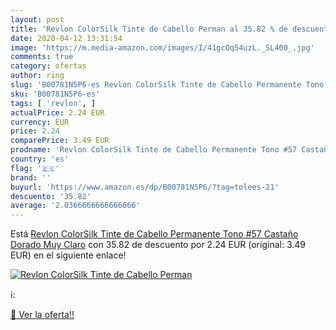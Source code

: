 ```yaml
---
layout: post
title: 'Revlon ColorSilk Tinte de Cabello Perman al 35.82 % de descuento'
date: 2020-04-12 13:31:54
image: 'https://m.media-amazon.com/images/I/41gcOq54uzL._SL400_.jpg'
comments: true
category: ofertas
author: ring
slug: 'B00781N5P6-es Revlon ColorSilk Tinte de Cabello Permanente Tono #57...'
sku: 'B00781N5P6-es'
tags: [ 'revlon', ]
actualPrice: 2.24 EUR
currency: EUR
price: 2.24
comparePrice: 3.49 EUR
prodname: 'Revlon ColorSilk Tinte de Cabello Permanente Tono #57 Castaño Dorado Muy Claro'
country: 'es'
flag: '🇪🇸'
brand: ''
buyurl: 'https://www.amazon.es/dp/B00781N5P6/?tag=tolees-21'
descuento: '35.82'
average: '2.0366666666666666'
---
```


Está [Revlon ColorSilk Tinte de Cabello Permanente Tono #57 Castaño Dorado Muy Claro](https://www.amazon.es/dp/B00781N5P6/?tag=tolees-21) con 35.82 de descuento por 2.24 EUR (original: 3.49 EUR) en el siguiente enlace!

[![Revlon ColorSilk Tinte de Cabello Perman](https://m.media-amazon.com/images/I/41gcOq54uzL._SL400_.jpg)](https://www.amazon.es/dp/B00781N5P6/?tag=tolees-21)

ℹ️:


[🛒 Ver la oferta!!](https://www.amazon.es/dp/B00781N5P6/?tag=tolees-21)

